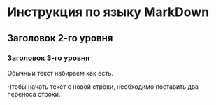 # Инструкция по языку MarkDown

## Заголовок 2-го уровня
### Заголовок 3-го уровня

Обычный текст набираем как есть.

Чтобы начать текст с новой строки, необходимо поставить два переноса строки.